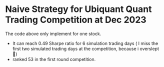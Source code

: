 # Naive Strategy for Ubiquant Quant Trading Competition at Dec 2023

The code above only implement for one stock.
- It can reach 0.49 Sharpe ratio for 6 simulation trading days ( I miss the first two simulated trading days at the competition, because i overslept 🤣) 
- ranked 53 in the first round competition. 

